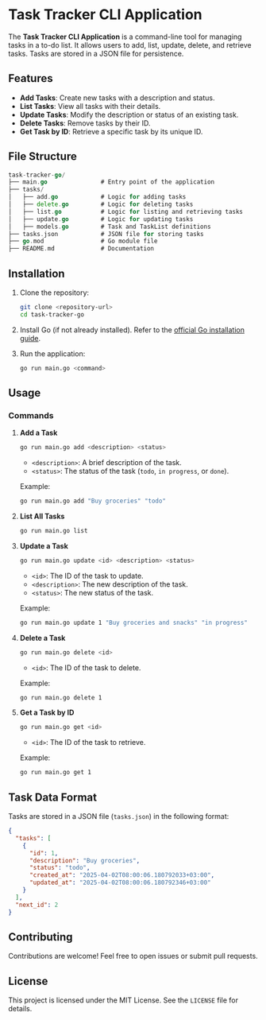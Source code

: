 # Task Tracker CLI Application

The **Task Tracker CLI Application** is a command-line tool for managing tasks in a to-do list. It allows users to add, list, update, delete, and retrieve tasks. Tasks are stored in a JSON file for persistence.

## Features

- **Add Tasks**: Create new tasks with a description and status.
- **List Tasks**: View all tasks with their details.
- **Update Tasks**: Modify the description or status of an existing task.
- **Delete Tasks**: Remove tasks by their ID.
- **Get Task by ID**: Retrieve a specific task by its unique ID.

## File Structure

```go
task-tracker-go/
├── main.go               # Entry point of the application
├── tasks/
│   ├── add.go            # Logic for adding tasks
│   ├── delete.go         # Logic for deleting tasks
│   ├── list.go           # Logic for listing and retrieving tasks
│   ├── update.go         # Logic for updating tasks
│   ├── models.go         # Task and TaskList definitions
├── tasks.json            # JSON file for storing tasks
├── go.mod                # Go module file
├── README.md             # Documentation
```

## Installation

1. Clone the repository:

   ```bash
   git clone <repository-url>
   cd task-tracker-go
   ```

2. Install Go (if not already installed). Refer to the [official Go installation guide](https://golang.org/doc/install).

3. Run the application:

   ```bash
   go run main.go <command>
   ```

## Usage

### Commands

1. **Add a Task**

   ```bash
   go run main.go add <description> <status>
   ```

   - `<description>`: A brief description of the task.
   - `<status>`: The status of the task (`todo`, `in progress`, or `done`).

   Example:

   ```bash
   go run main.go add "Buy groceries" "todo"
   ```

2. **List All Tasks**

   ```bash
   go run main.go list
   ```

3. **Update a Task**

   ```bash
   go run main.go update <id> <description> <status>
   ```

   - `<id>`: The ID of the task to update.
   - `<description>`: The new description of the task.
   - `<status>`: The new status of the task.

   Example:

   ```bash
   go run main.go update 1 "Buy groceries and snacks" "in progress"
   ```

4. **Delete a Task**

   ```bash
   go run main.go delete <id>
   ```

   - `<id>`: The ID of the task to delete.

   Example:

   ```bash
   go run main.go delete 1
   ```

5. **Get a Task by ID**

   ```bash
   go run main.go get <id>
   ```

   - `<id>`: The ID of the task to retrieve.

   Example:

   ```bash
   go run main.go get 1
   ```

## Task Data Format

Tasks are stored in a JSON file (`tasks.json`) in the following format:

```json
{
  "tasks": [
    {
      "id": 1,
      "description": "Buy groceries",
      "status": "todo",
      "created_at": "2025-04-02T08:00:06.180792033+03:00",
      "updated_at": "2025-04-02T08:00:06.180792346+03:00"
    }
  ],
  "next_id": 2
}
```

## Contributing

Contributions are welcome! Feel free to open issues or submit pull requests.

## License

This project is licensed under the MIT License. See the `LICENSE` file for details.
